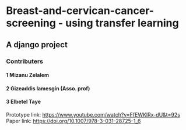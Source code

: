 # Breast-and-cervican-cancer-screening - using transfer learning

## A django project
### Contributers
#### 1 Mizanu Zelalem
#### 2 Gizeaddis lamesgin (Asso. prof)
#### 3 Elbetel Taye

Prototype link: https://www.youtube.com/watch?v=FfEWKlRx-dU&t=92s
Paper link:  https://doi.org/10.1007/978-3-031-28725-1_6
